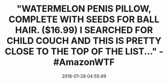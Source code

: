 ---
title: >-
  "WATERMELON PENIS PILLOW, COMPLETE WITH SEEDS FOR BALL HAIR. ($16.99) I
  SEARCHED FOR CHILD COUCH AND THIS IS PRETTY CLOSE TO THE TOP OF THE LIST..." -
  #AmazonWTF
name: >-
  Liangxiang Soft Plush Stuffed Toys Sofa Cushions Throw Pillow Boy & Girls
  Friends Birthday Graduation Marriage Funny Gifts (Funny pillow type 1)
date: '2018-01-28 04:55:49'
buy_now: >-
  https://www.amazon.com/Liangxiang-Cushions-Birthday-Graduation-Marriage/dp/B071WNHYMM?psc=1&SubscriptionId=AKIAIA5RBQIWQVTCUEUQ&tag=coldcutdeals-20&linkCode=xm2&camp=2025&creative=165953&creativeASIN=B071WNHYMM
description_markdown: >+
  Liangxiang Soft Plush Stuffed Toys Sofa Cushions Throw Pillow Boy & Girls
  Friends Birthday Graduation Marriage Funny Gifts (Funny pillow type 1)

    - Made of high quality soft plush fabric+ PP cotton filler,washable.

    - Great for in-bed reading and TV watching; Use as bolster ,sofa-cushion ,back and head pillow

    - Creative Funny Plush Toy Funny Boy & Girls Friends Birthday Graduation Marriage Funny Gifts

    - Product Measures：45cm.

    - Packging: 1 PC Funny pillow.

tweet_id_str: '957477288630681601'
price: $16.99
you_save: ''
asin: B071WNHYMM
image: 'https://images-na.ssl-images-amazon.com/images/I/41ep5fD2EcL.jpg'

---
